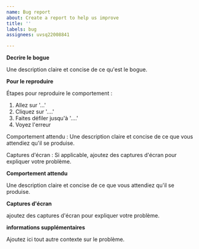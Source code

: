 ```yaml
---
name: Bug report
about: Create a report to help us improve
title: ''
labels: bug
assignees: uvsq22008841

---
```


**Decrire le bogue**

Une description claire et concise de ce qu'est le bogue.

**Pour le reproduire**

Étapes pour reproduire le comportement :
1. Allez sur '...'
2. Cliquez sur '....'
3. Faites défiler jusqu'à '....'
4. Voyez l'erreur

Comportement attendu : Une description claire et concise de ce que vous attendiez qu'il se produise.

Captures d'écran : Si applicable, ajoutez des captures d'écran pour expliquer votre problème.

**Comportement attendu** 

Une description claire et concise de ce que vous attendiez qu'il se produise.

**Captures d'écran**

 ajoutez des captures d'écran pour expliquer votre problème.


**informations supplémentaires**

Ajoutez ici tout autre contexte sur le problème.
